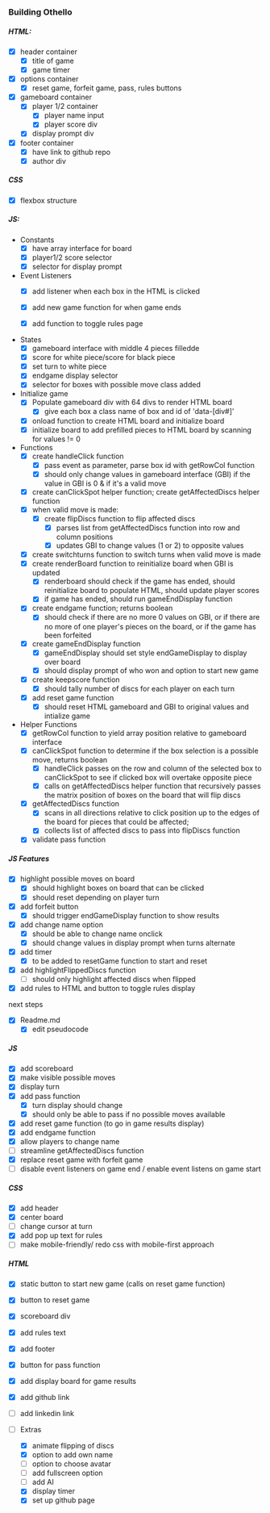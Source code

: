 ### Building Othello 

##### HTML:

- [x] header container
  - [x] title of game
  - [x] game timer
- [x] options container
  - [x] reset game, forfeit game, pass, rules buttons
- [x] gameboard container
  - [x] player 1/2 container
    - [x] player name input
    - [x] player score div
  - [x] display prompt div
- [x] footer container
  - [x] have link to github repo 
  - [x] author div
##### CSS 
- [x] flexbox structure

##### JS:
- Constants
  - [x] have array interface for board
  - [x] player1/2 score selector
  - [x] selector for display prompt

- Event Listeners
  - [x] add listener when each box in the HTML is clicked
  - [x] add new game function for when game ends
  - [x] add function to toggle rules page


- States
  - [x] gameboard interface with middle 4 pieces filledde 
  - [x] score for white piece/score for black piece
  - [x] set turn to white piece
  - [x] endgame display selector
  - [x] selector for boxes with possible move class added

- Initialize game
  - [x] Populate gameboard div with 64 divs to render HTML board
    - [x] give each box a class name of box and id of 'data-[div#]'
  - [x] onload function to create HTML board and initialize board
  - [x] initialize board to add prefilled pieces to HTML board by scanning for values != 0

- Functions
  - [x] create handleClick function
    - [x] pass event as parameter, parse box id with getRowCol function
    - [x] should only change values in gameboard interface (GBI) if the value in GBI is 0 & if it's a valid move 
  - [x] create canClickSpot helper function; create getAffectedDiscs helper function
  - [x] when valid move is made: 
    - [x] create flipDiscs function to flip affected discs
      - [x] parses list from getAffectedDiscs function into row and column positions
      - [x] updates GBI to change values (1 or 2) to opposite values
  - [x] create switchturns function to switch turns when valid move is made 
  - [x] create renderBoard function to reinitialize board when GBI is updated 
    - [x] renderboard should check if the game has ended, should reinitialize board to populate HTML, should update player scores
    - [x] if game has ended, should run gameEndDisplay function
  - [x] create endgame function; returns boolean
    - [x] should check if there are no more 0 values on GBI, or if there are no more of one player's pieces on the board, or if the game has been forfeited
  - [x] create gameEndDisplay function
    - [x] gameEndDisplay should set style endGameDisplay to display over board
    - [x] should display prompt of who won and option to start new game
  - [x] create keepscore function 
    - [x] should tally number of discs for each player on each turn 
  - [x] add reset game function
    - [x] should reset HTML gameboard and GBI to original values and intialize game

- Helper Functions
  - [x] getRowCol function to yield array position relative to gameboard interface
  - [x] canClickSpot function to determine if the box selection is a possible move, returns boolean
    - [x] handleClick passes on the row and column of the selected box to canClickSpot to see if clicked box will overtake opposite piece
    - [x] calls on getAffectedDiscs helper function that recursively passes the matrix position of boxes on the board that will flip discs
  - [x] getAffectedDiscs function 
    - [x] scans in all directions relative to click position up to the edges of the board for pieces that could be affected; 
    - [x] collects list of affected discs to pass into flipDiscs function
  - [x] validate pass function 
  
##### JS Features
- [x] highlight possible moves on board
  - [x] should highlight boxes on board that can be clicked
  - [x] should reset depending on player turn
- [x] add forfeit button 
  - [x] should trigger endGameDisplay function to show results
- [x] add change name option 
  - [x] should be able to change name onclick 
  - [x] should change values in display prompt when turns alternate
- [x] add timer 
  - [x] to be added to resetGame function to start and reset
- [x] add highlightFlippedDiscs function
  - [ ] should only highlight affected discs when flipped
- [x] add rules to HTML and button to toggle rules display

next steps

- [x] Readme.md
  - [x] edit pseudocode

##### JS
  - [x] add scoreboard
  - [x] make visible possible moves
  - [x] display turn
  - [x] add pass function
    - [x] turn display should change
    - [x] should only be able to pass if no possible moves available
  - [x] add reset game function (to go in game results display)
  - [x] add endgame function
  - [x] allow players to change name
  - [ ] streamline getAffectedDiscs function
  - [x] replace reset game with forfeit game
  - [ ] disable event listeners on game end / enable event listens on game start

##### CSS
  - [x] add header
  - [x] center board
  - [ ] change cursor at turn
  - [x] add pop up text for rules
  - [ ] make mobile-friendly/ redo css with mobile-first approach

##### HTML
  - [x] static button to start new game (calls on reset game function)
  - [x] button to reset game
  - [x] scoreboard div
  - [x] add rules text
  - [x] add footer
  - [x] button for pass function
  - [x] add display board for game results
  - [x] add github link
  - [ ] add linkedin link

- [ ] Extras
  - [x] animate flipping of discs
  - [x] option to add own name
  - [ ] option to choose avatar
  - [ ] add fullscreen option
  - [ ] add AI
  - [x] display timer
  - [x] set up github page
